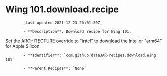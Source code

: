 # Wing 101.download.recipe

            _Last updated 2021-12-23 20:01:50Z_

            - **Description**: Download recipe for Wing 101.
Set the ARCHITECTURE override to "intel" to download the Intel or "arm64" for Apple Silicon.

            - **Identifier**: `com.github.dataJAR-recipes.download.Wing 101`

            - **Parent Recipes**: `None`
